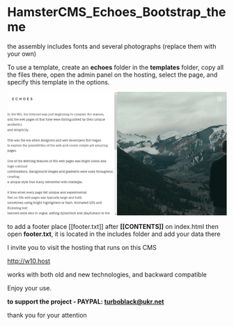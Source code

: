# HamsterCMS_Echoes_Bootstrap_theme
the assembly includes fonts and several photographs (replace them with your own)

To use a template, create an **echoes** folder in the **templates** folder, copy all the files there, open the admin panel on the hosting, select the page, and specify this template in the options.

![this is what theme looks like](https://github.com/turboblack/HamsterCMS_Echoes_Bootstrap_theme/blob/main/example.png)

to add a footer place [[footer.txt]] after **[[CONTENTS]]** on index.html then open **footer.txt**, it is located in the includes folder and add your data there

I invite you to visit the hosting that runs on this CMS

http://w10.host

works with both old and new technologies, and backward compatible

Enjoy your use.

**to support the project - PAYPAL: turboblack@ukr.net**

thank you for your attention
